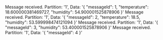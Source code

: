 Message received. Partition: '1', Data: '{
    "messageId": 1,
    "temperature": 18.600000381469727,
    "humidity": 54.900001525878906
}'
Message received. Partition: '1', Data: '{
    "messageId": 2,
    "temperature": 18.5,
    "humidity": 53.599998474121094
}'
Message received. Partition: '1', Data: '{
    "messageId": 3,
    "humidity": 53.400001525878906
}'
Message received. Partition: '1', Data: '{
    "messageId": 4
}'